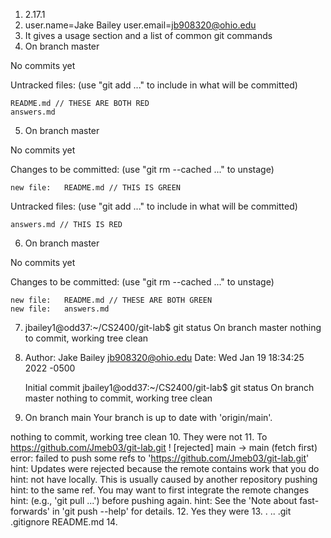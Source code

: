 1. 2.17.1
2. user.name=Jake Bailey
user.email=jb908320@ohio.edu
3. It gives a usage section and a list of common git commands
4. On branch master

No commits yet

Untracked files:
  (use "git add <file>..." to include in what will be committed)

	README.md // THESE ARE BOTH RED
	answers.md
5. On branch master

No commits yet

Changes to be committed:
  (use "git rm --cached <file>..." to unstage)

	new file:   README.md // THIS IS GREEN
Untracked files:
  (use "git add <file>..." to include in what will be committed)

	answers.md // THIS IS RED
6. On branch master

No commits yet

Changes to be committed:
  (use "git rm --cached <file>..." to unstage)

	new file:   README.md // THESE ARE BOTH GREEN
	new file:   answers.md
7. jbailey1@odd37:~/CS2400/git-lab$ git status
On branch master
nothing to commit, working tree clean
8. Author: Jake Bailey <jb908320@ohio.edu>
Date:   Wed Jan 19 18:34:25 2022 -0500

    Initial commit
jbailey1@odd37:~/CS2400/git-lab$ git status
On branch master
nothing to commit, working tree clean
9. On branch main
Your branch is up to date with 'origin/main'.

nothing to commit, working tree clean
10. They were not
11. To https://github.com/Jmeb03/git-lab.git
 ! [rejected]        main -> main (fetch first)
error: failed to push some refs to 'https://github.com/Jmeb03/git-lab.git'
hint: Updates were rejected because the remote contains work that you do
hint: not have locally. This is usually caused by another repository pushing
hint: to the same ref. You may want to first integrate the remote changes
hint: (e.g., 'git pull ...') before pushing again.
hint: See the 'Note about fast-forwards' in 'git push --help' for details.
12. Yes they were
13. .  ..  .git  .gitignore  README.md
14. 



